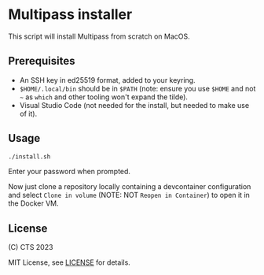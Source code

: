 # Multipass installer

This script will install Multipass from scratch on MacOS.

## Prerequisites

- An SSH key in ed25519 format, added to your keyring.
- `$HOME/.local/bin` should be in `$PATH` (note: ensure you use `$HOME` and not
  `~` as `which` and other tooling won't expand the tilde).
- Visual Studio Code (not needed for the install, but needed to make use of
  it).

## Usage

```sh
./install.sh
```

Enter your password when prompted.

Now just clone a repository locally containing a devcontainer configuration and
select `Clone in volume` (NOTE: NOT `Reopen in Container`) to open it in the
Docker VM.

## License

(C) CTS 2023

MIT License, see [LICENSE](LICENSE) for details.

